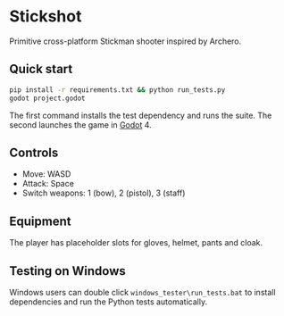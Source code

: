 # Stickshot

Primitive cross-platform Stickman shooter inspired by Archero.

## Quick start

```bash
pip install -r requirements.txt && python run_tests.py
godot project.godot
```

The first command installs the test dependency and runs the suite.
The second launches the game in [Godot](https://godotengine.org/) 4.

## Controls
- Move: WASD
- Attack: Space
- Switch weapons: 1 (bow), 2 (pistol), 3 (staff)

## Equipment
The player has placeholder slots for gloves, helmet, pants and cloak.

## Testing on Windows
Windows users can double click `windows_tester\run_tests.bat` to install
dependencies and run the Python tests automatically.
